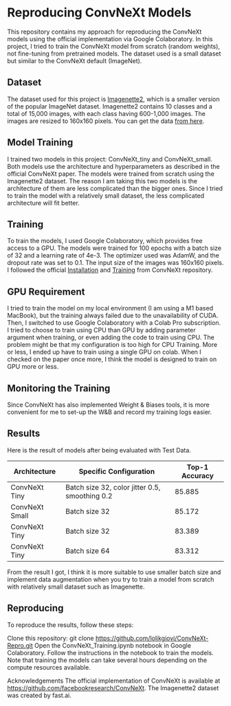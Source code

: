 # Reproducing ConvNeXt Models
This repository contains my approach for reproducing the ConvNeXt models using the official implementation via Google Colaboratory. In this project, I tried to train the ConvNeXt model from scratch (random weights), not fine-tuning from pretrained models. The dataset used is a small dataset but similar to the ConvNeXt default (ImageNet).

## Dataset
The dataset used for this project is [Imagenette2](https://github.com/fastai/imagenette), which is a smaller version of the popular ImageNet dataset. Imagenette2 contains 10 classes and a total of 15,000 images, with each class having 600-1,000 images. The images are resized to 160x160 pixels. You can get the data [from here](https://s3.amazonaws.com/fast-ai-imageclas/imagenette2-160.tgz).

## Model Training
I trained two models in this project: ConvNeXt_tiny and ConvNeXt_small. Both models use the architecture and hyperparameters as described in the official ConvNeXt paper. The models were trained from scratch using the Imagenette2 dataset. The reason I am taking this two models is the architecture of them are less complicated than the bigger ones. Since I tried to train the model with a relatively small dataset, the less complicated architecture will fit better.

## Training
To train the models, I used Google Colaboratory, which provides free access to a GPU. The models were trained for 100 epochs with a batch size of 32 and a learning rate of 4e-3. The optimizer used was AdamW, and the dropout rate was set to 0.1. The input size of the images was 160x160 pixels. I followed the official [Installation](https://github.com/facebookresearch/ConvNeXt/blob/main/INSTALL.md) and [Training](https://github.com/facebookresearch/ConvNeXt/blob/main/TRAINING.md) from ConvNeXt repository.

## GPU Requirement
I tried to train the model on my local environment (I am using a M1 based MacBook), but the training always failed due to the unavailability of CUDA. Then, I switched to use Google Colaboratory with a Colab Pro subscription. I tried to choose to train using CPU than GPU by adding parameter argument when training, or even adding the code to train using CPU. The problem might be that my configuration is too high for CPU Training. More or less, I ended up have to train using a single GPU on colab. When I checked on the paper once more, I think the model is designed to train on GPU more or less.

## Monitoring the Training
Since ConvNeXt has also implemented Weight & Biases tools, it is more convenient for me to set-up the W&B and record my training logs easier.

## Results
Here is the result of models after being evaluated with Test Data. 

| Architecture     | Specific Configuration                         | Top-1 Accuracy |
|------------------|------------------------------------------------|----------------|
| ConvNeXt Tiny    | Batch size 32, color jitter 0.5, smoothing 0.2 | 85.885         |
| ConvNeXt Small   | Batch size 32                                  | 85.172         |
| ConvNeXt Tiny    | Batch size 32                                  | 83.389         |
| ConvNeXt Tiny    | Batch size 64                                  | 83.312         |


From the result I got, I think it is more suitable to use smaller batch size and implement data augmentation when you try to train a model from scratch with relatively small dataset such as Imagenette.

## Reproducing
To reproduce the results, follow these steps:

Clone this repository: git clone https://github.com/lolikgiovi/ConvNeXt-Repro.git
Open the ConvNeXt_Training.ipynb notebook in Google Colaboratory.
Follow the instructions in the notebook to train the models.
Note that training the models can take several hours depending on the compute resources available.

Acknowledgements
The official implementation of ConvNeXt is available at https://github.com/facebookresearch/ConvNeXt. The Imagenette2 dataset was created by fast.ai.
